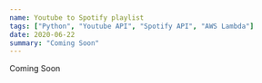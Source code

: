 ```yaml
---
name: Youtube to Spotify playlist
tags: ["Python", "Youtube API", "Spotify API", "AWS Lambda"]
date: 2020-06-22
summary: "Coming Soon"
---
```


Coming Soon